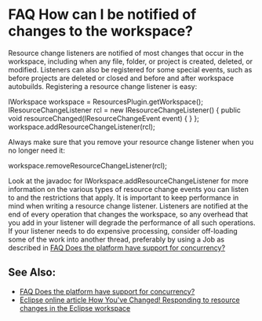 

FAQ How can I be notified of changes to the workspace?
======================================================

Resource change listeners are notified of most changes that occur in the workspace, including when any file, folder, or project is created, deleted, or modified. Listeners can also be registered for some special events, such as before projects are deleted or closed and before and after workspace autobuilds. Registering a resource change listener is easy:

   IWorkspace workspace = ResourcesPlugin.getWorkspace();
   IResourceChangeListener rcl = new IResourceChangeListener() {
      public void resourceChanged(IResourceChangeEvent event) {
      }
   };
   workspace.addResourceChangeListener(rcl);

Always make sure that you remove your resource change listener when you no longer need it:

   workspace.removeResourceChangeListener(rcl);

Look at the javadoc for IWorkspace.addResourceChangeListener for more information on the various types of resource change events you can listen to and the restrictions that apply. It is important to keep performance in mind when writing a resource change listener. Listeners are notified at the end of every operation that changes the workspace, so any overhead that you add in your listener will degrade the performance of all such operations. If your listener needs to do expensive processing, consider off-loading some of the work into another thread, preferably by using a Job as described in [FAQ Does the platform have support for concurrency?](./FAQ_Does_the_platform_have_support_for_concurrency.md "FAQ Does the platform have support for concurrency?")

See Also:
---------

*   [FAQ Does the platform have support for concurrency?](./FAQ_Does_the_platform_have_support_for_concurrency.md "FAQ Does the platform have support for concurrency?")
*   [Eclipse online article How You've Changed! Responding to resource changes in the Eclipse workspace](https://www.eclipse.org/articles/Article-Resource-deltas/resource-deltas.html)

